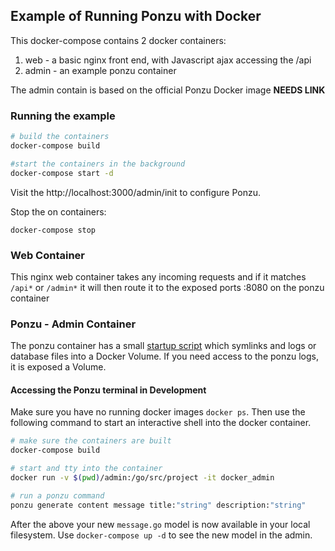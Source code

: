 ## Example of Running Ponzu with Docker

This docker-compose contains 2 docker containers:

1. web - a basic nginx front end, with Javascript ajax accessing the /api
2. admin - an example ponzu container

The admin contain is based on the official Ponzu Docker image **NEEDS LINK**

### Running the example

```bash
# build the containers
docker-compose build

#start the containers in the background
docker-compose start -d
```
Visit the http://localhost:3000/admin/init to configure Ponzu.

Stop the on containers:
```
docker-compose stop
```

### Web Container
This nginx web container takes any incoming requests and if it matches `/api*` or `/admin*` it will then route it to the exposed ports :8080 on the ponzu container

### Ponzu - Admin Container

The ponzu container has a small [startup script](./admin/start_admin_.sh) which symlinks and logs or database files into a Docker Volume. If you need access to the ponzu logs, it is exposed a Volume.

#### Accessing the Ponzu terminal in Development

Make sure you have no running docker images `docker ps`. Then use the following command to start an interactive shell into the docker container.

```bash
# make sure the containers are built
docker-compose build

# start and tty into the container
docker run -v $(pwd)/admin:/go/src/project -it docker_admin

# run a ponzu command
ponzu generate content message title:"string" description:"string"

```

After the above your new `message.go` model is now available in your local filesystem. Use `docker-compose up -d` to see the new model in the admin.
